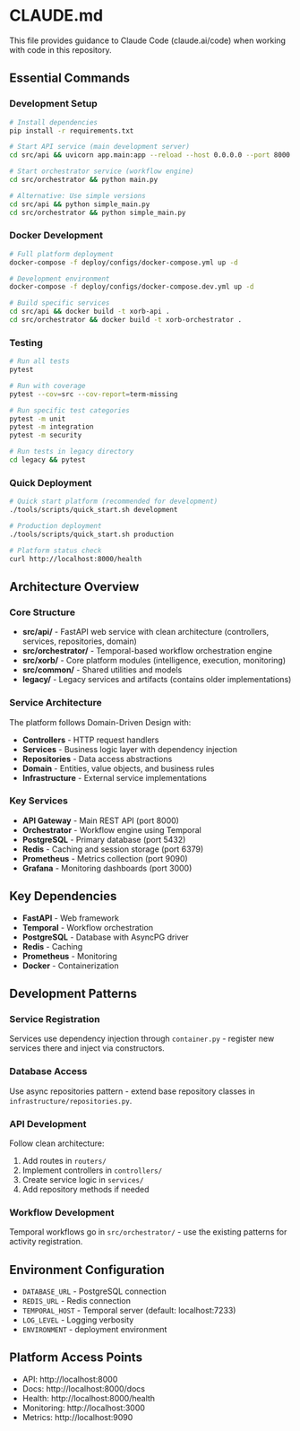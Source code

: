 # CLAUDE.md

This file provides guidance to Claude Code (claude.ai/code) when working with code in this repository.

##  Essential Commands

###  Development Setup
```bash
# Install dependencies
pip install -r requirements.txt

# Start API service (main development server)
cd src/api && uvicorn app.main:app --reload --host 0.0.0.0 --port 8000

# Start orchestrator service (workflow engine)
cd src/orchestrator && python main.py

# Alternative: Use simple versions
cd src/api && python simple_main.py
cd src/orchestrator && python simple_main.py
```

###  Docker Development
```bash
# Full platform deployment
docker-compose -f deploy/configs/docker-compose.yml up -d

# Development environment
docker-compose -f deploy/configs/docker-compose.dev.yml up -d

# Build specific services
cd src/api && docker build -t xorb-api .
cd src/orchestrator && docker build -t xorb-orchestrator .
```

###  Testing
```bash
# Run all tests
pytest

# Run with coverage
pytest --cov=src --cov-report=term-missing

# Run specific test categories
pytest -m unit
pytest -m integration
pytest -m security

# Run tests in legacy directory
cd legacy && pytest
```

###  Quick Deployment
```bash
# Quick start platform (recommended for development)
./tools/scripts/quick_start.sh development

# Production deployment
./tools/scripts/quick_start.sh production

# Platform status check
curl http://localhost:8000/health
```

##  Architecture Overview

###  Core Structure
- **src/api/** - FastAPI web service with clean architecture (controllers, services, repositories, domain)
- **src/orchestrator/** - Temporal-based workflow orchestration engine
- **src/xorb/** - Core platform modules (intelligence, execution, monitoring)
- **src/common/** - Shared utilities and models
- **legacy/** - Legacy services and artifacts (contains older implementations)

###  Service Architecture
The platform follows Domain-Driven Design with:
- **Controllers** - HTTP request handlers
- **Services** - Business logic layer with dependency injection
- **Repositories** - Data access abstractions
- **Domain** - Entities, value objects, and business rules
- **Infrastructure** - External service implementations

###  Key Services
- **API Gateway** - Main REST API (port 8000)
- **Orchestrator** - Workflow engine using Temporal
- **PostgreSQL** - Primary database (port 5432)
- **Redis** - Caching and session storage (port 6379)
- **Prometheus** - Metrics collection (port 9090)
- **Grafana** - Monitoring dashboards (port 3000)

##  Key Dependencies
- **FastAPI** - Web framework
- **Temporal** - Workflow orchestration
- **PostgreSQL** - Database with AsyncPG driver
- **Redis** - Caching
- **Prometheus** - Monitoring
- **Docker** - Containerization

##  Development Patterns

###  Service Registration
Services use dependency injection through `container.py` - register new services there and inject via constructors.

###  Database Access
Use async repositories pattern - extend base repository classes in `infrastructure/repositories.py`.

###  API Development
Follow clean architecture:
1. Add routes in `routers/`
2. Implement controllers in `controllers/`
3. Create service logic in `services/`
4. Add repository methods if needed

###  Workflow Development
Temporal workflows go in `src/orchestrator/` - use the existing patterns for activity registration.

##  Environment Configuration
- `DATABASE_URL` - PostgreSQL connection
- `REDIS_URL` - Redis connection
- `TEMPORAL_HOST` - Temporal server (default: localhost:7233)
- `LOG_LEVEL` - Logging verbosity
- `ENVIRONMENT` - deployment environment

##  Platform Access Points
- API: http://localhost:8000
- Docs: http://localhost:8000/docs
- Health: http://localhost:8000/health
- Monitoring: http://localhost:3000
- Metrics: http://localhost:9090
